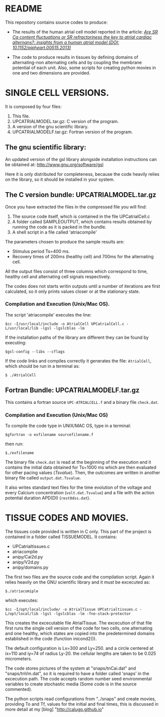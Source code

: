 
# README
This repository contains source codes to produce:
  * The results of the human atrial
cell model
reported in the article:
[*Are SR Ca content fluctuations or SR refractoriness the key to atrial cardiac
alternans?: insights from a human atrial model (DOI:
10.1152/ajpheart.00515.2013)*](http://ajpheart.physiology.org/content/306/11/H1540.long)

  * The code to produce results in tissues by defining domains of alternating-non alternating cells and by coupling the membrane potential of each unit. Also, some scripts
  for creating python movies in one and two dimensions are provided.

# SINGLE CELL VERSIONS.

It is composed by four files:

1. This file.
2. UPCATRIALMODEL.tar.gz: C version of the program.
3. A version of the gnu scientific library.
4. UPCATRIALMODELF.tar.gz: Fortran version of the program.

## The gnu scientific library:

An updated version of the  gsl library alongside installation instructions can
be obtained
at: http://www.gnu.org/software/gsl

Here it is only distributed for completeness, because the code heavily relies on
the library, so it should be installed in your system.

## The C version bundle: UPCATRIALMODEL.tar.gz

Once you have extracted the files in the compressed file you will find:

1. The source code itself, which is contained in the file UPCatrialCell.c
1. A folder called SAMPLEOUTPUT, which contains results obtained by running the
code as it is packed in the bundle.
1. A shell script in a file called 'atriacompile'

The parameters chosen to produce the sample results are:

* Stimulus period Ts=400 ms.
* Recovery times of 200ms (healthy cell) and 700ms for the alternating cell.

All the output files consist of three columns which correspond to time, healthy
cell and
alternating cell signals respectively.

The codes does not starts writin outputs until a number of iterations are first
calculated, so it only prints
values closer or at the stationary state.

### Compilation and Execution (Unix/Mac OS).

The script 'atriacompile' executes the line:

`$cc -I/usr/local/include -o AtrialCell UPCatrialCell.c -L/usr/local/lib -lgsl
-lgslcblas -lm`

If the installation paths of the library are different they can be found by
executing:

`$gsl-config --libs --cflags`

If the code links and compiles correctly it generates the file:  `AtrialCell`,
which should
be run in a terminal as:

`$ ./AtrialCell`

## Fortran Bundle: UPCATRIALMODELF.tar.gz

This contains a fortran source `UPC-ATRIALCELL.f` and a binary file `check.dat`.

### Compilation and Execution (Unix/Mac OS)

To compile the code type in UNIX/MAC OS, type in a terminal:

`$gfortran -o exfilename sourcefilename.f`

then run:

`$./exfilename`

The binary file  `check.dat` is read at the beginning of the execution and it
contains the initial data obtained for
Ts=1000 ms which are then evaluated for other pacing values (*Tsvalue*). Then,
the outcomes are written in another binary file called `output.dat.Tsvalue`.

It also writes standard text files for the time evolution of the voltage and
every Calcium concentration
(`volt.dat.Tsvalue`) and a file with the action potential duration APD(DI)
(`rest0dss.dat`).

# TISSUE CODES AND MOVIES.

The tissues code provided is written in C only. This part of the project is contained
in a folder called TISSUEMODEL.
It contains:

  *  UPCatrialtissues.c
  *  atriacomplie
  *  anipy/Cai2d.py
  *  anipy/V2d.py
  *  anipy/domains.py

The first two files are the source code and the compilation script. Again it relies
heavily on the GNU scientific library and it must be excecuted as:

 `$./atriacomiple`

 which executes:

  `$cc -I/opt/local/include/ -o AtrialTissue UPCatrialtissues.c -L/opt/local/lib -lgsl -lgslcblas -lm -fno-stack-protector`

This creates the excecutable file AtrialTissue. The excecution of that file first runs the
single cell version of the code for two cells, one alternating and one healthy, which states
are copied into the predetermined domains established in the code (function inicond2()).

The default configuration is Lx=300 and Ly=250. and a circle centered at ix=110 and iy=74
of radius Ly-20. the cellular lengths are taken to be 0.025 micrometers.

The code stores pictures of the system  at "snaps/tnCai.dat" and "snaps/tnVm.dat", so
it is required to have a folder called 'snaps' in the excecution path. The code accepts
random number seed environmental variables to create stochastic media (Some code is in
    the source commented).

  The python scripts read configurations from "../snaps" and create movies, providing
  To and Tf, values for the initial and final times, this is discussed in more detail
  at my [blog] "http://calugo.github.io"
